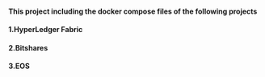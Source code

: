 #### This project including the docker compose files of the following projects

#### 1.HyperLedger Fabric

#### 2.Bitshares

#### 3.EOS





